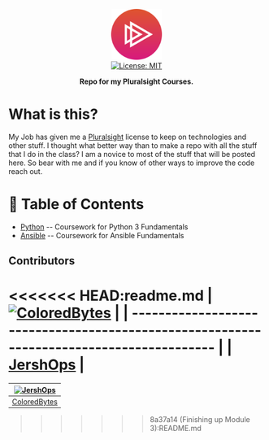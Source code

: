 <p align="center">
  <img src=".resources/pluralsight.svg" alt="Header" width="100" height="100"><br>
  <a href="https://opensource.org/licenses/MIT">
    <img src="https://img.shields.io/badge/License-MIT-yellow.svg" alt="License: MIT">
  </a>
</p>

<b><p align="center"> Repo for my Pluralsight Courses.</p></b>

# What is this?


My Job has given me a [Pluralsight](https://www.pluralsight.com/) license to keep on technologies and other stuff. I thought what better way than to make a repo with all the stuff that I do in the class? I am a novice to most of the stuff that will be posted here. So bear with me and if you know of other ways to improve the code reach out.

# :link: Table of Contents
- [Python](./python-fundamentals/) -- Coursework for Python 3 Fundamentals
- [Ansible](./ansible-fundamentals/) -- Coursework for Ansible Fundamentals


## Contributors


<<<<<<< HEAD:readme.md
| [![ColoredBytes](https://github.com/JershOps.png?size=100)](https://github.com/ColoredBytes) |
| ---------------------------------------------------------------------------------------- |
| [JershOps](https://github.com/JershOps)                                               |
=======
| [![JershOps](https://github.com/JershOps.png?size=100)](https://github.com/JershOps) |
| ---------------------------------------------------------------------------------------- |
| [ColoredBytes](https://github.com/JershOps)                                               |
>>>>>>> 8a37a14 (Finishing up Module 3):README.md

